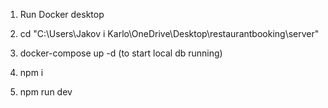1. Run Docker desktop
2. cd "C:\Users\Jakov i Karlo\OneDrive\Desktop\restaurantbooking\server"
3. docker-compose up -d (to start local db running)

4. npm i
5. npm run dev